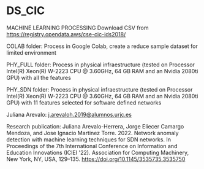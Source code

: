 # DS_CIC
MACHINE LEARNING PROCESSING 
Download CSV from https://registry.opendata.aws/cse-cic-ids2018/

COLAB folder:
Process in Google Colab, create a reduce sample dataset for limited environment

PHY_FULL folder:
Process in physical infraestructure (tested on Processor Intel(R) Xeon(R) W-2223 CPU @ 3.60GHz, 64 GB RAM and an Nvidia 2080ti GPU) with all the features


PHY_SDN folder:
Process in physical infraestructure (tested on Processor Intel(R) Xeon(R) W-2223 CPU @ 3.60GHz, 64 GB RAM and an Nvidia 2080ti GPU) with 11 features selected for software defined networks

Juliana Arevalo: j.arevaloh.2019@alumnos.urjc.es

Research publication:
Juliana Arevalo-Herrera, Jorge Eliecer Camargo Mendoza, and Jose Ignacio Martinez Torre. 2022. Network anomaly detection with machine learning techniques for SDN networks. In Proceedings of the 7th International Conference on Information and Education Innovations (ICIEI '22). Association for Computing Machinery, New York, NY, USA, 129–135. https://doi.org/10.1145/3535735.3535750
